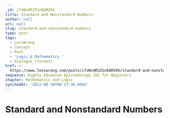 ```yaml
---
_id: i7oNcHR3ZSnEAM29X
title: Standard and Nonstandard Numbers
author: null
url: null
slug: standard-and-nonstandard-numbers
type: post
tags:
  - LessWrong
  - Concept
  - Post
  - 'Logic_& Mathematics '
  - Dialogue_(format)
href: >-
  https://www.lesswrong.com/posts/i7oNcHR3ZSnEAM29X/standard-and-nonstandard-numbers
sequence: Highly Advanced Epistemology 101 for Beginners
chapter: Mathematics and Logic
synchedAt: '2022-08-30T08:17:30.804Z'
---
```

# Standard and Nonstandard Numbers

